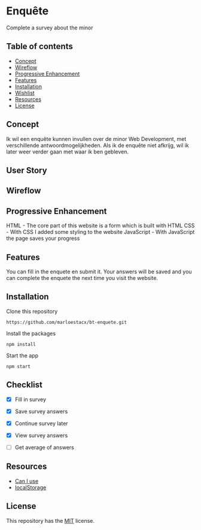 # Enquête

Complete a survey about the minor


## Table of contents
* [Concept](https://github.com/marloestacx/bt-enquete#concept)
* [Wireflow](https://github.com/marloestacx/bt-enquete#wireflow)
* [Progressive Enhancement](https://github.com/marloestacx/bt-enquete#progressive-enhancement)
* [Features](https://github.com/marloestacx/bt-enquete#features)
* [Installation](https://github.com/marloestacx/bt-enquete#installation)
* [Wishlist](https://github.com/marloestacx/bt-enquete#wishlist)
* [Resources](https://github.com/marloestacx/bt-enquete#resources)
* [License](https://github.com/marloestacx/bt-enquete#license)

## Concept
Ik wil een enquête kunnen invullen over de minor Web Development, met verschillende antwoordmogelijkheden. Als ik de enquête niet afkrijg, wil ik later weer verder gaan met waar ik ben gebleven.

## User Story


## Wireflow


## Progressive Enhancement

HTML - The core part of this website is a form which is built with HTML
CSS - With CSS I added some styling to the website
JavaScript - With JavaScript the page saves your progress


## Features

You can fill in the enquete en submit it. Your answers will be saved and you can complete the enquete the next time you visit the website.


## Installation

Clone this repository

```
https://github.com/marloestacx/bt-enquete.git
```

Install the packages
```
npm install
```

Start the app
```
npm start
```


## Checklist
- [x] Fill in survey
- [x] Save survey answers
- [x] Continue survey later
- [x] View survey answers
- [ ] Get average of answers


## Resources

* [Can I use](http://caniuse.com)
* [localStorage](https://developer.mozilla.org/en-US/docs/Web/API/Window/localStorage) 

## License

This repository has the [MIT](https://github.com/marloetacx/bt-enquete/blob/main/LICENSE) license.
